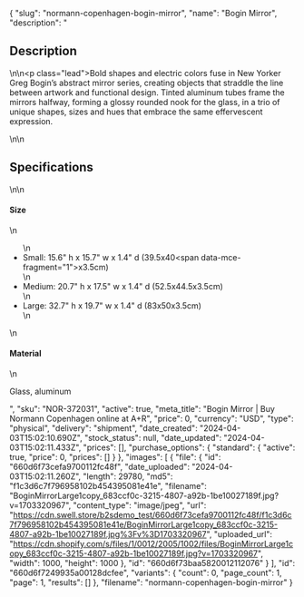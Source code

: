 {
  "slug": "normann-copenhagen-bogin-mirror",
  "name": "Bogin Mirror",
  "description": "<h2>Description</h2>\n<!-- split -->\n<p class=\"lead\">Bold shapes and electric colors fuse in New Yorker Greg Bogin’s abstract mirror series, creating objects that straddle the line between artwork and functional design. Tinted aluminum tubes frame the mirrors halfway, forming a glossy rounded nook for the glass, in a trio of unique shapes, sizes and hues that embrace the same effervescent expression.</p>\n<!-- split -->\n<h2>Specifications</h2>\n<!-- split -->\n<h4>Size</h4>\n<ul>\n<li>Small: 15.6\" h x 15.7\" w x 1.4\" d (39.5x40<span data-mce-fragment=\"1\">x3.5</span>cm)</li>\n<li>Medium: 20.7\" h x 17.5\" w x 1.4\" d (52.5x44.5x3.5cm)</li>\n<li>Large: 32.7\" h x 19.7\" w x 1.4\" d (83x50x3.5cm)</li>\n</ul>\n<h4>Material</h4>\n<p>Glass, aluminum</p>",
  "sku": "NOR-372031",
  "active": true,
  "meta_title": "Bogin Mirror | Buy Normann Copenhagen online at A+R",
  "price": 0,
  "currency": "USD",
  "type": "physical",
  "delivery": "shipment",
  "date_created": "2024-04-03T15:02:10.690Z",
  "stock_status": null,
  "date_updated": "2024-04-03T15:02:11.433Z",
  "prices": [],
  "purchase_options": {
    "standard": {
      "active": true,
      "price": 0,
      "prices": []
    }
  },
  "images": [
    {
      "file": {
        "id": "660d6f73cefa9700112fc48f",
        "date_uploaded": "2024-04-03T15:02:11.260Z",
        "length": 29780,
        "md5": "f1c3d6c7f796958102b454395081e41e",
        "filename": "BoginMirrorLarge1copy_683ccf0c-3215-4807-a92b-1be10027189f.jpg?v=1703320967",
        "content_type": "image/jpeg",
        "url": "https://cdn.swell.store/b2sdemo_test/660d6f73cefa9700112fc48f/f1c3d6c7f796958102b454395081e41e/BoginMirrorLarge1copy_683ccf0c-3215-4807-a92b-1be10027189f.jpg%3Fv%3D1703320967",
        "uploaded_url": "https://cdn.shopify.com/s/files/1/0012/2005/1002/files/BoginMirrorLarge1copy_683ccf0c-3215-4807-a92b-1be10027189f.jpg?v=1703320967",
        "width": 1000,
        "height": 1000
      },
      "id": "660d6f73baa5820012112076"
    }
  ],
  "id": "660d6f7249935a00128dcfee",
  "variants": {
    "count": 0,
    "page_count": 1,
    "page": 1,
    "results": []
  },
  "filename": "normann-copenhagen-bogin-mirror"
}